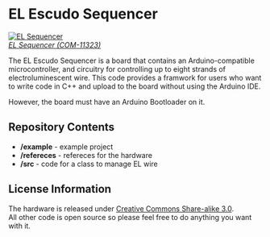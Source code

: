 EL Escudo Sequencer
============
[![EL Sequencer](https://dlnmh9ip6v2uc.cloudfront.net/images/products/1/1/3/2/3/11323-01a_medium.jpg)  
*EL Sequencer (COM-11323)*](https://www.sparkfun.com/products/11323)

The EL Escudo Sequencer is a board that contains an Arduino-compatible microcontroller, 
and circuitry for controlling up to eight strands of electroluminescent wire. This code
provides a framwork for users who want to write code in C++ and upload to the board 
without using the Arduino IDE.

However, the board must have an Arduino Bootloader on it.

Repository Contents
-------------------
* **/example** - example project
* **/refereces** - refereces for the hardware
* **/src** - code for a class to manage EL wire

License Information
-------------------
The hardware is released under [Creative Commons Share-alike 3.0](http://creativecommons.org/licenses/by-sa/3.0/).  
All other code is open source so please feel free to do anything you want with it.
